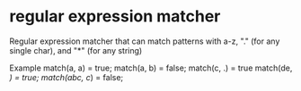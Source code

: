 # regular expression matcher

Regular expression matcher that can match patterns with a-z, "." (for any single char), and "*" (for any string)

Example
match(a, a) = true;
match(a, b) = false;
match(c, .) = true
match(de, *) = true;
match(abc, c*) = false;

